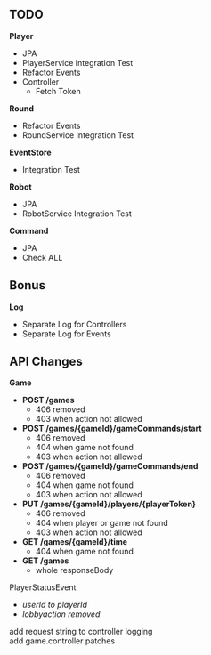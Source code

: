 

## TODO

**Player**
- JPA
- PlayerService Integration Test
- Refactor Events
- Controller
  - Fetch Token

**Round**
- Refactor Events
- RoundService Integration Test
  
**EventStore**
- Integration Test

**Robot**
- JPA
- RobotService Integration Test

**Command**
- JPA
- Check ALL

## Bonus

**Log**
- Separate Log for Controllers
- Separate Log for Events


## API Changes

**Game**
- **POST /games**
  - 406 removed
  - 403 when action not allowed
- **POST /games/{gameId}/gameCommands/start**
  - 406 removed
  - 404 when game not found
  - 403 when action not allowed
- **POST /games/{gameId}/gameCommands/end**
  - 406 removed
  - 404 when game not found
  - 403 when action not allowed
- **PUT /games/{gameId}/players/{playerToken}**
  - 406 removed
  - 404 when player or game not found
  - 403 when action not allowed
- **GET /games/{gameId}/time**
  - 404 when game not found
- **GET /games**
  - whole responseBody

PlayerStatusEvent
  - _userId to playerId_
  - _lobbyaction removed_

add request string to controller logging \
add game.controller patches